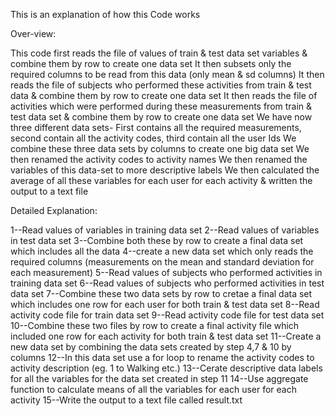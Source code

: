 This is an explanation of how this Code works

Over-view:

This code first reads the file of values of train & test data set variables & combine them by row to create one data set
It then subsets only the required columns to be read from this data (only mean & sd columns)
It then reads the file of subjects who performed these activities from train & test data & combine them by row to create one data set
It then reads the file of activities which were performed during these measurements from train & test data set & combine them by row to create one data set
We have now three different data sets- First contains all the required measurements, second contain all the activity codes, third contain all the user Ids
We combine these three data sets by columns to create one big data set
We then renamed the activity codes to activity names
We then renamed the variables of this data-set to more descriptive labels
We then calculated the average of all these variables for each user for each activity & written the output to a text file


Detailed Explanation:

1--Read values of variables in training data set
2--Read values of variables in test data set
3--Combine both these by row to create a final data set which includes all the data
4--create a new data set which only reads the required columns (measurements on the mean and standard deviation for each measurement)
5--Read values of subjects who performed activities in training data set
6--Read values of subjects who performed activities in test data set
7--Combine these two data sets by row to cretae a final data set which includes one row for each user for both train & test data set
8--Read activity code file for train data set
9--Read activity code file for test data set
10--Combine these two files by row to create a final activity file which included one row for each activity for both train & test data set
11--Create a new data set by combining the data sets created by step 4,7 & 10 by columns
12--In this data set use a for loop to rename the activity codes to activity description (eg. 1 to Walking etc.)
13--Cerate descriptive data labels for all the variables for the data set created in step 11
14--Use aggregate function to calculate means of all the variables for each user for each activity
15--Write the output to a text file called result.txt
